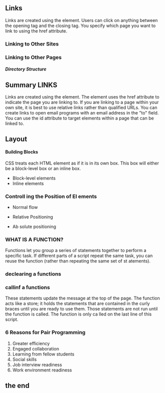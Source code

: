 ## Links 

Links are created using the <a> element. Users can click on anything
between the opening <a> tag and the closing </a> tag. You specify
which page you want to link to using the href attribute.


### Linking to Other Sites

### Linking to Other Pages






##### Directory Structure

## Summary LINKS
 Links are created using the <a> element.
 The <a> element uses the href attribute to indicate
the page you are linking to.
 If you are linking to a page within your own site, it is
best to use relative links rather than qualified URLs.
 You can create links to open email programs with an
email address in the "to" field.
 You can use the id attribute to target elements within
a page that can be linked to.

## Layout


#### Building Blocks 

CSS treats each HTML element as if it is in its
own box. This box will either be a block-level
box or an inline box.

- Block-level elements 
- Inline elements

### Controll ing the Position of El ements

- Normal flow 

- Relative Positioning 
- Ab solute positioning 



### WHAT IS A FUNCTION? 

Functions let you group a series of statements together to perform a
specific task. If different parts of a script repeat the same task, you can
reuse the function (rather than repeating the same set of st atements).


### declearing a functions 




### callinf a functions 

These statements update the
message at the top of the page.
The function acts like a store; it
holds the statements that are
contained in the curly braces
until you are ready to use them.
Those statements are not run
until the function is called. The
function is only ca lled on the last
line of this script.

### 6 Reasons for Pair Programming 

1. Greater efficiency
2. Engaged collaboration
3. Learning from fellow students
4. Social skills
5. Job interview readiness
6. Work environment readiness

## the end 